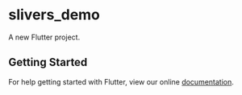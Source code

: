 # slivers_demo

A new Flutter project.

## Getting Started

For help getting started with Flutter, view our online
[documentation](https://flutter.io/).
